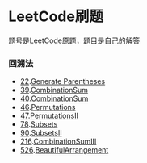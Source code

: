 # LeetCode刷题  
题号是LeetCode原题，题目是自己的解答  
### 回溯法  
- [22](https://leetcode.com/problems/generate-parentheses/description/).[Generate Parentheses](/src/Q22GenerateParentheses.java)
- [39](https://leetcode.com/problems/combination-sum/description/).[CombinationSum](/src/Q39CombinationSum.java)
- [40](https://leetcode.com/problems/combination-sum-ii/description/).[CombinationSum](/src/Q40CombinationSumII.java)
- [46](https://leetcode.com/problems/permutations/description/).[Permutations](/src/Q46Permutations.java)
- [47](https://leetcode.com/problems/permutations-ii/description/).[PermutationsII](/src/Q47PermutationsII.java)
- [78](https://leetcode.com/problems/subsets/description/).[Subsets](/src/Q47Subset.java)
- [90](https://leetcode.com/problems/subsets-ii/description/).[SubsetsII](/src/Q47SubsetII.java)
- [216](https://leetcode.com/problems/combination-sum-iii/description/).[CombinationSumIII](/src/Q216CombinationSumIII.java)
- [526](https://leetcode.com/problems/beautiful-arrangement/description/).[BeautifulArrangement](/src/Q526BeautifulArrangement.java)